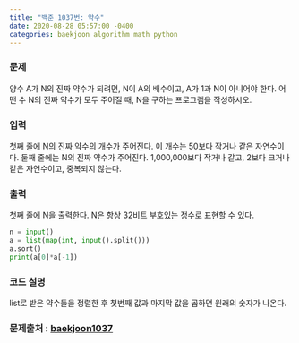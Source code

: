 ```yaml
---
title: "백준 1037번: 약수"
date: 2020-08-28 05:57:00 -0400
categories: baekjoon algorithm math python 
---
```


### 문제
양수 A가 N의 진짜 약수가 되려면, N이 A의 배수이고, A가 1과 N이 아니어야 한다. 어떤 수 N의 진짜 약수가 모두 주어질 때, N을 구하는 프로그램을 작성하시오.

### 입력
첫째 줄에 N의 진짜 약수의 개수가 주어진다. 이 개수는 50보다 작거나 같은 자연수이다. 둘째 줄에는 N의 진짜 약수가 주어진다. 1,000,000보다 작거나 같고, 2보다 크거나 같은 자연수이고, 중복되지 않는다.

### 출력
첫째 줄에 N을 출력한다. N은 항상 32비트 부호있는 정수로 표현할 수 있다.


```python
n = input()
a = list(map(int, input().split()))
a.sort()
print(a[0]*a[-1])
```

### 코드 설명
list로 받은 약수들을 정렬한 후 첫번째 값과 마지막 값을 곱하면 원래의 숫자가 나온다.

### 문제출처 : [baekjoon1037]

[baekjoon1037]: https://www.acmicpc.net/problem/1037
